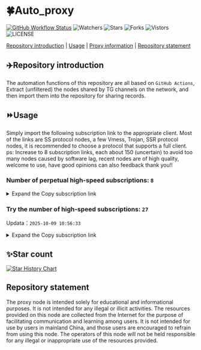 # 🍀Auto_proxy
[![GitHub Workflow Status](https://img.shields.io/github/actions/workflow/status/PangTouY00/Auto_proxy/main.yml?branch=main)](https://github.com/PangTouY00/Auto_proxy/actions/workflows/main.yml?branch=main) 
![Watchers](https://img.shields.io/github/watchers/w1770946466/Auto_proxy) ![Stars](https://img.shields.io/github/stars/PangTouY00/Auto_proxy) ![Forks](https://img.shields.io/github/forks/w1770946466/Auto_proxy) ![Vistors](https://visitor-badge.laobi.icu/badge?page_id=PangTouY00.Auto_proxy) ![LICENSE](https://img.shields.io/badge/license-CC%20BY--SA%204.0-green.svg)

[Repository introduction](https://github.com/PangTouY00/Auto_proxy#Repositoryintroduction) | [Usage](https://github.com/PangTouY00/Auto_proxy#Usage) | [Proxy information](https://github.com/PangTouY00/Auto_proxy#Proxyinformation) | [Repository statement](https://github.com/PangTouY00/Auto_proxy#Repositorystatement)

## ✈️Repository introduction
The automation functions of this repository are all based on `GitHub Actions`,
Extract (unfiltered) the nodes shared by TG channels on the network, and then import them into the repository for sharing records.

## ⏩Usage
Simply import the following subscription link to the appropriate client. Most of the links are SS protocol nodes, a few Vmess, Trojan, SSR protocol nodes, it is recommended to choose a protocol that supports a full client.
ps: Increase to 8 subscription links, each about 150 (uncertain) to avoid too many nodes caused by software lag, recent nodes are of high quality, welcome to use, have good opinions can also feedback thank you!!

### Number of perpetual high-speed subscriptions: `8`

<details>
  <summary>Expand the Copy subscription link</summary>

  
- [Multiprotocol Base64 encoding](https://raw.githubusercontent.com/PangTouY00/Auto_proxy/main/Long_term_subscription1)
`https://raw.githubusercontent.com/PangTouY00/Auto_proxy/main/Long_term_subscription_num`
`Total number of merge nodes: 324`

- [Multiprotocol Base64 encoding](https://raw.githubusercontent.com/PangTouY00/Auto_proxy/main/Long_term_subscription1)
`https://raw.githubusercontent.com/PangTouY00/Auto_proxy/main/Long_term_subscription1`
`Total number of merge nodes: 41`

- [Multiprotocol Base64 encoding](https://raw.githubusercontent.com/PangTouY00/Auto_proxy/main/Long_term_subscription2)
`https://raw.githubusercontent.com/PangTouY00/Auto_proxy/main/Long_term_subscription2`
`Total number of merge nodes: 41`

- [Multiprotocol Base64 encoding](https://raw.githubusercontent.com/PangTouY00/Auto_proxy/main/Long_term_subscription3)
`https://raw.githubusercontent.com/PangTouY00/Auto_proxy/main/Long_term_subscription3`
`Total number of merge nodes: 41`

- [Multiprotocol Base64 encoding](https://raw.githubusercontent.com/PangTouY00/Auto_proxy/main/Long_term_subscription4)
`https://raw.githubusercontent.com/PangTouY00/Auto_proxy/main/Long_term_subscription4`
`Total number of merge nodes: 41`

- [Multiprotocol Base64 encoding](https://raw.githubusercontent.comPangTouY00/Auto_proxy/main/Long_term_subscription5)
`https://raw.githubusercontent.com/PangTouY00/Auto_proxy/main/Long_term_subscription5`
`Total number of merge nodes: 41`

- [Multiprotocol Base64 encoding](https://raw.githubusercontent.com/PangTouY00/Auto_proxy/main/Long_term_subscription6)
`https://raw.githubusercontent.com/PangTouY00/Auto_proxy/main/Long_term_subscription6`
`Total number of merge nodes: 41`

- [Multiprotocol Base64 encoding](https://raw.githubusercontent.com/PangTouY00/Auto_proxy/main/Long_term_subscription7)
`https://raw.githubusercontent.com/PangTouY00/Auto_proxy/main/Long_term_subscription7`
`Total number of merge nodes: 41`

- [Multiprotocol Base64 encoding](https://raw.githubusercontent.com/PangTouY00/Auto_proxy/main/Long_term_subscription8)
`https://raw.githubusercontent.com/PangTouY00/Auto_proxy/main/Long_term_subscription8`
`Total number of merge nodes: 37`

- [Clash subscription](https://raw.githubusercontent.com/PangTouY00/Auto_proxy/main/Long_term_subscription2.yaml)
`https://raw.githubusercontent.com/PangTouY00/Auto_proxy/main/Long_term_subscription1.yaml`


- [Clash subscription](https://raw.githubusercontent.com/PangTouY00/Auto_proxy/main/Long_term_subscription2.yaml)
`https://raw.githubusercontent.com/PangTouY00/Auto_proxy/main/Long_term_subscription2.yaml`


- [Clash subscription](https://raw.githubusercontent.com/PangTouY00/Auto_proxy/main/Long_term_subscription3.yaml)
`https://raw.githubusercontent.com/PangTouY00/Auto_proxy/main/Long_term_subscription3.yaml`
  
</details>

### Try the number of high-speed subscriptions: `27`
Updata：`2025-10-09 10:56:33`


<details>
  <summary>Expand the Copy subscription link</summary>  























































































































































































































































































































































































































































































































































































































































































































































































































































































































































































































































































































































































































































































































































































































































































































































































































































































































































































































































































































































































































































































































































































































































































































































































































































































































































































































































































































































































































































































































































































































































































































































































































































































































































































































































































































































































































































































































































































































































































































































































































































































































































































































































































































































































































































































































































































































































































































































































































































































































































































































































































































































































































































































































































































































































































































































































































































































































































































































































































































































































































































































































































































































































































































































































































































































































































































































































































































































































































































































































































































































































































































































































































































































































































































































































































































































































































































































































































































































































































































































































































































































































































































































































































































































































































































































































































































































































































































































































































































































































































































































































































































































































































































































































































































































































































































































































































































































































































































































































































































































































































































































































































































































































































































































































































































































































































































































































































































































































































































































































































































































































































































































































































































































































































































































































































































































































































































































































































































































































































































































































































































































































































































































































































































































































































































































































































































































































































































































































































































































































































































































































































































































































































































































































































































































































































































































































































































































































































































































































































































































































































































































































































































































































































































































































































































































































































































































































































































































































































































































































































































































































































































































































































































































































































































































































































































































































































































































































































































































































































































































































































































































































































































































































































































































































































































































































































































































































































































































































































































































































































































































































































































































































































































































































































































































































































































































































































































































































































































































































































































































































































































































































































































































































































































































































































































































































































































































































































































































































































































































































































































































































































































































































































































































































































































































































































































































































































































































































































































































































































































































































































































































































































































































































































































































































































































































































































































































































































































































































































































































































































































































































































































































































































































































































































































































































































































































































































































































































































































































































































































































































































































































































































































































































































































































































































































































































































































































































































































































































































































































































































































































































































































































































































































































































































































































































































































































































































































































































































































































































































































































































































































































































































































































































































































































































































































































































































































































































































































































































































































































































































































































































































































































































































































































































































































































































>Trial subscription：
`https://multiserver.multiserveradelshoop.com/api/v1/client/subscribe?token=e06ec3ea4c01b9dfd2f8eaf3dd9524db`




>Trial subscription：
`https://kingfisher.top/api/v1/client/subscribe?token=32e361cc6fa735d5b48c88ab7b16baa0`




>Trial subscription：
`https://www.eeevpn.com/api/v1/client/subscribe?token=f439f695ffb11896e1e1575821f31006`




>Trial subscription：
`http://107.173.31.17/api/v1/client/subscribe?token=84d13f6165594c5ce6af9a7620929e6a`




>Trial subscription：
`https://gods3.dashicn.buzz/api/v1/client/subscribe?token=a5feaa11842c53b23cdfec4a8a9f6e94`




>Trial subscription：
`https://go.yueyun.de/api/v1/client/subscribe?token=e4e80976c13a0487c37708e969d242f0`




>Trial subscription：
`https://tizi8.top/api/v1/client/subscribe?token=b3111b406bdaa32ec1e7bf9c2fdf386a`




>Trial subscription：
`https://xiaoby.com/api/v1/client/subscribe?token=b5db9437887b351e19122f443d040bda`




>Trial subscription：
`https://user.ivnz.ir/api/v1/client/subscribe?token=2fa68b5f64b0a61acf5e003b6991dcbc`




>Trial subscription：
`https://newbee.cyou/api/v1/client/subscribe?token=f52961e5b232a56846649568ca554045`




>Trial subscription：
`https://ylccloud.top/api/v1/client/subscribe?token=46ef901239c8b84f8c48f4e16d67bba8`




>Trial subscription：
`https://yywhale.com/api/v1/client/subscribe?token=2e96b1f6afd357536c63d166de770c08`




>Trial subscription：
`https://dashuai.us/api/v1/client/subscribe?token=81d5af58a12a8550b057660d367ddf56`




>Trial subscription：
`https://sufujia.top/api/v1/client/subscribe?token=3d8f7442abca04d487d9bf48a4e77bcd`




>Trial subscription：
`https://qingyun.zybs.eu.org/api/v1/client/subscribe?token=b7cae1c31ef15965545c16bbbaef4de0`




>Trial subscription：
`https://fs.v2rayse.com/share/20251009/i4cz9paaht.txt`




>Trial subscription：
`https://slianvpn.com/api/v1/client/subscribe?token=58072be2e81044050610acc08fbb6309`




>Trial subscription：
`https://gods2.dashicn.buzz/api/v1/client/subscribe?token=7a47871477e4b72085bb15b2fd466b48`




>Trial subscription：
`https://uaplink.com/api/v1/client/subscribe?token=a1bb3cc2d6d08410a664365b9d9c1364`




>Trial subscription：
`https://www.louwangzhiyu.org/api/v1/client/subscribe?token=3cfc7bb30ed0fcca4af178758486feae`




>Trial subscription：
`https://v2s.ip-ddns.com/api/v1/client/subscribe?token=73150d85a572af20f0e20fd34847ba23`




>Trial subscription：
`https://gods1.dashicn.buzz/api/v1/client/subscribe?token=bb04db33ee1495ad80a7d3144998655a`




>Trial subscription：
`https://cn.newbee.cyou/api/v1/client/subscribe?token=0da8498df20d04f9cef1d73f7705fa18`




>Trial subscription：
`https://cfvpn.com/api/v1/client/subscribe?token=da46206db5ae836fc552cb987b2b1160`




>Trial subscription：
`https://slianvpn.top/api/v1/client/subscribe?token=939dd039839c0ac3596dfde3205a7952`




>Trial subscription：
`https://old-v2b.linkedton.com/api/v1/client/subscribe?token=a1575f819bcd8d428883c73015d848c7`




>Trial subscription：
`https://dl.vfkum.website/api/v1/client/subscribe?token=a958cae67f220dd48a4c7566f6866158`



</details>

## ✨Star count
[![Star History Chart](https://api.star-history.com/svg?repos=PangTouY00/Auto_proxy&type=Date)](https://star-history.com/#w1770946466/Auto_proxy&Date)



## Repository statement
The proxy node is intended solely for educational and informational purposes. It is not intended for any illegal or illicit activities. The resources provided on this node are collected from the Internet for the purpose of facilitating communication and learning among users. It is not intended for use by users in mainland China, and those users are encouraged to refrain from using this node. The operators of this node will not be held responsible for any illegal or inappropriate use of the resources provided.
